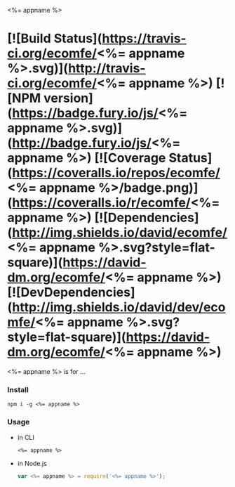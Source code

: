 <%= appname %>

[![Build Status](https://travis-ci.org/ecomfe/<%= appname %>.svg)](http://travis-ci.org/ecomfe/<%= appname %>)
[![NPM version](https://badge.fury.io/js/<%= appname %>.svg)](http://badge.fury.io/js/<%= appname %>)
[![Coverage Status](https://coveralls.io/repos/ecomfe/<%= appname %>/badge.png)](https://coveralls.io/r/ecomfe/<%= appname %>)
[![Dependencies](http://img.shields.io/david/ecomfe/<%= appname %>.svg?style=flat-square)](https://david-dm.org/ecomfe/<%= appname %>)
[![DevDependencies](http://img.shields.io/david/dev/ecomfe/<%= appname %>.svg?style=flat-square)](https://david-dm.org/ecomfe/<%= appname %>)
========

<%= appname %> is for ...

### Install

	npm i -g <%= appname %>

### Usage

* in CLI

	```shell
	<%= appname %>
	```

* in Node.js

	```javascript
	var <%= appname %> = require('<%= appname %>');
	```
